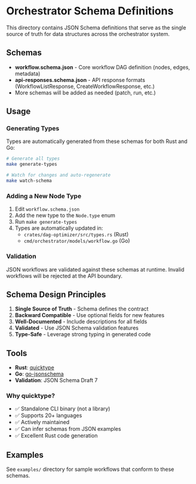 # Orchestrator Schema Definitions

This directory contains JSON Schema definitions that serve as the single source of truth for data structures across the orchestrator system.

## Schemas

- **workflow.schema.json** - Core workflow DAG definition (nodes, edges, metadata)
- **api-responses.schema.json** - API response formats (WorkflowListResponse, CreateWorkflowResponse, etc.)
- More schemas will be added as needed (patch, run, etc.)

## Usage

### Generating Types

Types are automatically generated from these schemas for both Rust and Go:

```bash
# Generate all types
make generate-types

# Watch for changes and auto-regenerate
make watch-schema
```

### Adding a New Node Type

1. Edit `workflow.schema.json`
2. Add the new type to the `Node.type` enum
3. Run `make generate-types`
4. Types are automatically updated in:
   - `crates/dag-optimizer/src/types.rs` (Rust)
   - `cmd/orchestrator/models/workflow.go` (Go)

### Validation

JSON workflows are validated against these schemas at runtime. Invalid workflows will be rejected at the API boundary.

## Schema Design Principles

1. **Single Source of Truth** - Schema defines the contract
2. **Backward Compatible** - Use optional fields for new features
3. **Well-Documented** - Include descriptions for all fields
4. **Validated** - Use JSON Schema validation features
5. **Type-Safe** - Leverage strong typing in generated code

## Tools

- **Rust**: [quicktype](https://quicktype.io/)
- **Go**: [go-jsonschema](https://github.com/atombender/go-jsonschema)
- **Validation**: JSON Schema Draft 7

### Why quicktype?
- ✅ Standalone CLI binary (not a library)
- ✅ Supports 20+ languages
- ✅ Actively maintained
- ✅ Can infer schemas from JSON examples
- ✅ Excellent Rust code generation

## Examples

See `examples/` directory for sample workflows that conform to these schemas.
